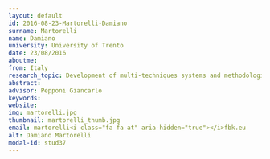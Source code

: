 ```yaml
---
layout: default 
id: 2016-08-23-Martorelli-Damiano
surname: Martorelli
name: Damiano
university: University of Trento
date: 23/08/2016
aboutme: 
from: Italy
research_topic: Development of multi-techniques systems and methodologies for material characterization in the fields of material science, cultural heritage and environmental control
abstract: 
advisor: Pepponi Giancarlo
keywords: 
website: 
img: martorelli.jpg
thumbnail: martorelli_thumb.jpg
email: martorelli<i class="fa fa-at" aria-hidden="true"></i>fbk.eu
alt: Damiano Martorelli
modal-id: stud37
---
```

